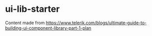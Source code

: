 # ui-lib-starter

Content made from https://www.telerik.com/blogs/ultimate-guide-to-building-ui-component-library-part-1-plan
